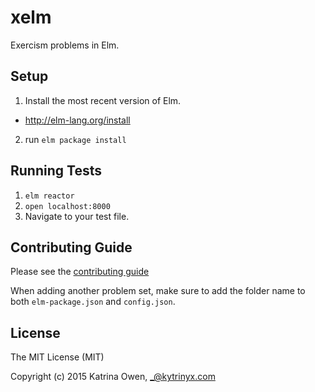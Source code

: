 # xelm

Exercism problems in Elm.

## Setup

1. Install the most recent version of Elm.
  - http://elm-lang.org/install
2. run `elm package install`

## Running Tests
1. `elm reactor`
2. `open localhost:8000`
3.  Navigate to your test file.

## Contributing Guide

Please see the [contributing guide](https://github.com/exercism/x-api/blob/master/CONTRIBUTING.md)

When adding another problem set, make sure to add the folder name to both `elm-package.json` and `config.json`.

## License

The MIT License (MIT)

Copyright (c) 2015 Katrina Owen, _@kytrinyx.com
